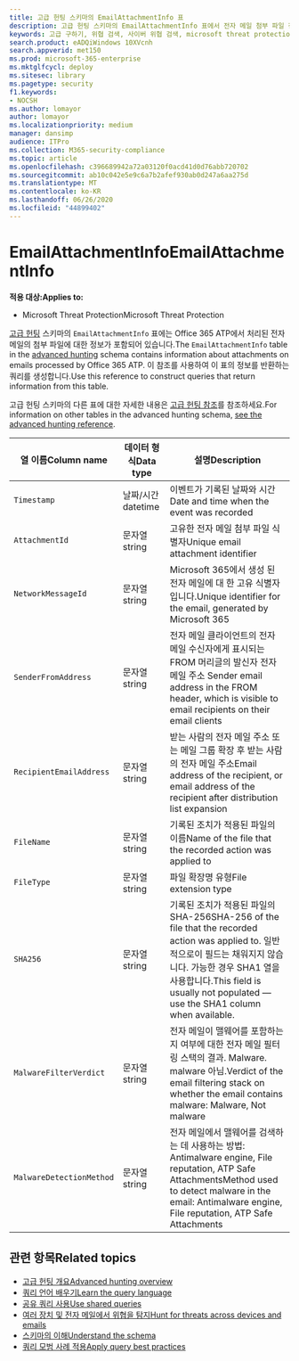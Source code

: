 ```yaml
---
title: 고급 헌팅 스키마의 EmailAttachmentInfo 표
description: 고급 헌팅 스키마의 EmailAttachmentInfo 표에서 전자 메일 첨부 파일 정보에 대해 알아봅니다.
keywords: 고급 구하기, 위협 검색, 사이버 위협 검색, microsoft threat protection, microsoft 365, mtp, m365, 검색, 쿼리, 원격 분석, 스키마 참조, kusto, table, column, EmailAttachmentInfo, 네트워크 메시지 id, 보낸 사람, 받는 사람, 첨부 파일 id, 첨부 파일 이름, 맬웨어 결과
search.product: eADQiWindows 10XVcnh
search.appverid: met150
ms.prod: microsoft-365-enterprise
ms.mktglfcycl: deploy
ms.sitesec: library
ms.pagetype: security
f1.keywords:
- NOCSH
ms.author: lomayor
author: lomayor
ms.localizationpriority: medium
manager: dansimp
audience: ITPro
ms.collection: M365-security-compliance
ms.topic: article
ms.openlocfilehash: c396689942a72a03120f0acd41d0d76abb720702
ms.sourcegitcommit: ab10c042e5e9c6a7b2afef930ab0d247a6aa275d
ms.translationtype: MT
ms.contentlocale: ko-KR
ms.lasthandoff: 06/26/2020
ms.locfileid: "44899402"
---
```

# <a name="emailattachmentinfo"></a><span data-ttu-id="5a209-104">EmailAttachmentInfo</span><span class="sxs-lookup"><span data-stu-id="5a209-104">EmailAttachmentInfo</span></span>

<span data-ttu-id="5a209-105">**적용 대상:**</span><span class="sxs-lookup"><span data-stu-id="5a209-105">**Applies to:**</span></span>
- <span data-ttu-id="5a209-106">Microsoft Threat Protection</span><span class="sxs-lookup"><span data-stu-id="5a209-106">Microsoft Threat Protection</span></span>



<span data-ttu-id="5a209-107">[고급 헌팅](advanced-hunting-overview.md) 스키마의 `EmailAttachmentInfo` 표에는 Office 365 ATP에서 처리된 전자 메일의 첨부 파일에 대한 정보가 포함되어 있습니다.</span><span class="sxs-lookup"><span data-stu-id="5a209-107">The `EmailAttachmentInfo` table in the [advanced hunting](advanced-hunting-overview.md) schema contains information about attachments on emails processed by Office 365 ATP.</span></span> <span data-ttu-id="5a209-108">이 참조를 사용하여 이 표의 정보를 반환하는 쿼리를 생성합니다.</span><span class="sxs-lookup"><span data-stu-id="5a209-108">Use this reference to construct queries that return information from this table.</span></span>

<span data-ttu-id="5a209-109">고급 헌팅 스키마의 다른 표에 대한 자세한 내용은 [고급 헌팅 참조](advanced-hunting-schema-tables.md)를 참조하세요.</span><span class="sxs-lookup"><span data-stu-id="5a209-109">For information on other tables in the advanced hunting schema, [see the advanced hunting reference](advanced-hunting-schema-tables.md).</span></span>

| <span data-ttu-id="5a209-110">열 이름</span><span class="sxs-lookup"><span data-stu-id="5a209-110">Column name</span></span> | <span data-ttu-id="5a209-111">데이터 형식</span><span class="sxs-lookup"><span data-stu-id="5a209-111">Data type</span></span> | <span data-ttu-id="5a209-112">설명</span><span class="sxs-lookup"><span data-stu-id="5a209-112">Description</span></span> |
|-------------|-----------|-------------|
| `Timestamp` | <span data-ttu-id="5a209-113">날짜/시간</span><span class="sxs-lookup"><span data-stu-id="5a209-113">datetime</span></span> | <span data-ttu-id="5a209-114">이벤트가 기록된 날짜와 시간</span><span class="sxs-lookup"><span data-stu-id="5a209-114">Date and time when the event was recorded</span></span> |
| `AttachmentId` | <span data-ttu-id="5a209-115">문자열</span><span class="sxs-lookup"><span data-stu-id="5a209-115">string</span></span> | <span data-ttu-id="5a209-116">고유한 전자 메일 첨부 파일 식별자</span><span class="sxs-lookup"><span data-stu-id="5a209-116">Unique email attachment identifier</span></span> |
| `NetworkMessageId` | <span data-ttu-id="5a209-117">문자열</span><span class="sxs-lookup"><span data-stu-id="5a209-117">string</span></span> | <span data-ttu-id="5a209-118">Microsoft 365에서 생성 된 전자 메일에 대 한 고유 식별자입니다.</span><span class="sxs-lookup"><span data-stu-id="5a209-118">Unique identifier for the email, generated by Microsoft 365</span></span> |
| `SenderFromAddress` | <span data-ttu-id="5a209-119">문자열</span><span class="sxs-lookup"><span data-stu-id="5a209-119">string</span></span> | <span data-ttu-id="5a209-120">전자 메일 클라이언트의 전자 메일 수신자에게 표시되는 FROM 머리글의 발신자 전자 메일 주소 </span><span class="sxs-lookup"><span data-stu-id="5a209-120">Sender email address in the FROM header, which is visible to email recipients on their email clients</span></span> |
| `RecipientEmailAddress` | <span data-ttu-id="5a209-121">문자열</span><span class="sxs-lookup"><span data-stu-id="5a209-121">string</span></span> | <span data-ttu-id="5a209-122">받는 사람의 전자 메일 주소 또는 메일 그룹 확장 후 받는 사람의 전자 메일 주소</span><span class="sxs-lookup"><span data-stu-id="5a209-122">Email address of the recipient, or email address of the recipient after distribution list expansion</span></span> |
| `FileName` | <span data-ttu-id="5a209-123">문자열</span><span class="sxs-lookup"><span data-stu-id="5a209-123">string</span></span> | <span data-ttu-id="5a209-124">기록된 조치가 적용된 파일의 이름</span><span class="sxs-lookup"><span data-stu-id="5a209-124">Name of the file that the recorded action was applied to</span></span> |
| `FileType` | <span data-ttu-id="5a209-125">문자열</span><span class="sxs-lookup"><span data-stu-id="5a209-125">string</span></span> | <span data-ttu-id="5a209-126">파일 확장명 유형</span><span class="sxs-lookup"><span data-stu-id="5a209-126">File extension type</span></span> |
| `SHA256` | <span data-ttu-id="5a209-127">문자열</span><span class="sxs-lookup"><span data-stu-id="5a209-127">string</span></span> | <span data-ttu-id="5a209-128">기록된 조치가 적용된 파일의 SHA-256</span><span class="sxs-lookup"><span data-stu-id="5a209-128">SHA-256 of the file that the recorded action was applied to.</span></span> <span data-ttu-id="5a209-129">일반적으로이 필드는 채워지지 않습니다. 가능한 경우 SHA1 열을 사용합니다.</span><span class="sxs-lookup"><span data-stu-id="5a209-129">This field is usually not populated — use the SHA1 column when available.</span></span> |
| `MalwareFilterVerdict` | <span data-ttu-id="5a209-130">문자열</span><span class="sxs-lookup"><span data-stu-id="5a209-130">string</span></span> | <span data-ttu-id="5a209-131">전자 메일이 맬웨어를 포함하는지 여부에 대한 전자 메일 필터링 스택의 결과. Malware. malware 아님.</span><span class="sxs-lookup"><span data-stu-id="5a209-131">Verdict of the email filtering stack on whether the email contains malware: Malware, Not malware</span></span> |
| `MalwareDetectionMethod` | <span data-ttu-id="5a209-132">문자열</span><span class="sxs-lookup"><span data-stu-id="5a209-132">string</span></span> | <span data-ttu-id="5a209-133">전자 메일에서 맬웨어를 검색하는 데 사용하는 방법: Antimalware engine, File reputation, ATP Safe Attachments</span><span class="sxs-lookup"><span data-stu-id="5a209-133">Method used to detect malware in the email: Antimalware engine, File reputation, ATP Safe Attachments</span></span> |

## <a name="related-topics"></a><span data-ttu-id="5a209-134">관련 항목</span><span class="sxs-lookup"><span data-stu-id="5a209-134">Related topics</span></span>
- [<span data-ttu-id="5a209-135">고급 헌팅 개요</span><span class="sxs-lookup"><span data-stu-id="5a209-135">Advanced hunting overview</span></span>](advanced-hunting-overview.md)
- [<span data-ttu-id="5a209-136">쿼리 언어 배우기</span><span class="sxs-lookup"><span data-stu-id="5a209-136">Learn the query language</span></span>](advanced-hunting-query-language.md)
- [<span data-ttu-id="5a209-137">공유 쿼리 사용</span><span class="sxs-lookup"><span data-stu-id="5a209-137">Use shared queries</span></span>](advanced-hunting-shared-queries.md)
- [<span data-ttu-id="5a209-138">여러 장치 및 전자 메일에서 위협을 탐지</span><span class="sxs-lookup"><span data-stu-id="5a209-138">Hunt for threats across devices and emails</span></span>](advanced-hunting-query-emails-devices.md)
- [<span data-ttu-id="5a209-139">스키마의 이해</span><span class="sxs-lookup"><span data-stu-id="5a209-139">Understand the schema</span></span>](advanced-hunting-schema-tables.md)
- [<span data-ttu-id="5a209-140">쿼리 모범 사례 적용</span><span class="sxs-lookup"><span data-stu-id="5a209-140">Apply query best practices</span></span>](advanced-hunting-best-practices.md)
